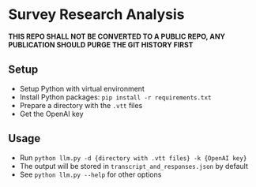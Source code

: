 # Survey Research Analysis

**THIS REPO SHALL NOT BE CONVERTED TO A PUBLIC REPO, ANY PUBLICATION SHOULD PURGE THE GIT HISTORY FIRST**

## Setup

- Setup Python with virtual environment
- Install Python packages: `pip install -r requirements.txt`
- Prepare a directory with the `.vtt` files
- Get the OpenAI key

## Usage

- Run `python llm.py -d {directory with .vtt files} -k {OpenAI key}`
- The output will be stored in `transcript_and_responses.json` by default
- See `python llm.py --help` for other options

